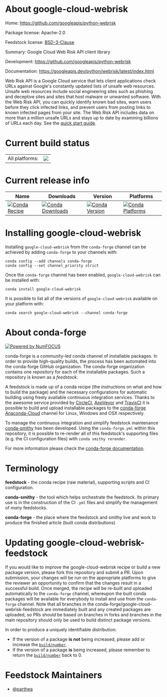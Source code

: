 About google-cloud-webrisk
==========================

Home: https://github.com/googleapis/python-webrisk

Package license: Apache-2.0

Feedstock license: [BSD-3-Clause](https://github.com/conda-forge/google-cloud-webrisk-feedstock/blob/master/LICENSE.txt)

Summary: Google Cloud Web Risk API client library

Development: https://github.com/googleapis/python-webrisk

Documentation: https://googleapis.dev/python/webrisk/latest/index.html

Web Risk API is a Google Cloud service that lets client applications check URLs against Google's constantly updated lists of unsafe web resources. Unsafe web resources include social engineering sites such as phishing and deceptive sites and sites that host malware or unwanted software. With the Web Risk API, you can quickly identify known bad sites, warn users before they click infected links, and prevent users from posting links to known infected pages from your site. The Web Risk API includes data on more than a million unsafe URLs and stays up to date by examining billions of URLs each day.
See the [quick start guide](https://cloud.google.com/web-risk/docs/quickstart).

Current build status
====================


<table><tr><td>All platforms:</td>
    <td>
      <a href="https://dev.azure.com/conda-forge/feedstock-builds/_build/latest?definitionId=9574&branchName=master">
        <img src="https://dev.azure.com/conda-forge/feedstock-builds/_apis/build/status/google-cloud-webrisk-feedstock?branchName=master">
      </a>
    </td>
  </tr>
</table>

Current release info
====================

| Name | Downloads | Version | Platforms |
| --- | --- | --- | --- |
| [![Conda Recipe](https://img.shields.io/badge/recipe-google--cloud--webrisk-green.svg)](https://anaconda.org/conda-forge/google-cloud-webrisk) | [![Conda Downloads](https://img.shields.io/conda/dn/conda-forge/google-cloud-webrisk.svg)](https://anaconda.org/conda-forge/google-cloud-webrisk) | [![Conda Version](https://img.shields.io/conda/vn/conda-forge/google-cloud-webrisk.svg)](https://anaconda.org/conda-forge/google-cloud-webrisk) | [![Conda Platforms](https://img.shields.io/conda/pn/conda-forge/google-cloud-webrisk.svg)](https://anaconda.org/conda-forge/google-cloud-webrisk) |

Installing google-cloud-webrisk
===============================

Installing `google-cloud-webrisk` from the `conda-forge` channel can be achieved by adding `conda-forge` to your channels with:

```
conda config --add channels conda-forge
conda config --set channel_priority strict
```

Once the `conda-forge` channel has been enabled, `google-cloud-webrisk` can be installed with:

```
conda install google-cloud-webrisk
```

It is possible to list all of the versions of `google-cloud-webrisk` available on your platform with:

```
conda search google-cloud-webrisk --channel conda-forge
```


About conda-forge
=================

[![Powered by NumFOCUS](https://img.shields.io/badge/powered%20by-NumFOCUS-orange.svg?style=flat&colorA=E1523D&colorB=007D8A)](http://numfocus.org)

conda-forge is a community-led conda channel of installable packages.
In order to provide high-quality builds, the process has been automated into the
conda-forge GitHub organization. The conda-forge organization contains one repository
for each of the installable packages. Such a repository is known as a *feedstock*.

A feedstock is made up of a conda recipe (the instructions on what and how to build
the package) and the necessary configurations for automatic building using freely
available continuous integration services. Thanks to the awesome service provided by
[CircleCI](https://circleci.com/), [AppVeyor](https://www.appveyor.com/)
and [TravisCI](https://travis-ci.com/) it is possible to build and upload installable
packages to the [conda-forge](https://anaconda.org/conda-forge)
[Anaconda-Cloud](https://anaconda.org/) channel for Linux, Windows and OSX respectively.

To manage the continuous integration and simplify feedstock maintenance
[conda-smithy](https://github.com/conda-forge/conda-smithy) has been developed.
Using the ``conda-forge.yml`` within this repository, it is possible to re-render all of
this feedstock's supporting files (e.g. the CI configuration files) with ``conda smithy rerender``.

For more information please check the [conda-forge documentation](https://conda-forge.org/docs/).

Terminology
===========

**feedstock** - the conda recipe (raw material), supporting scripts and CI configuration.

**conda-smithy** - the tool which helps orchestrate the feedstock.
                   Its primary use is in the construction of the CI ``.yml`` files
                   and simplify the management of *many* feedstocks.

**conda-forge** - the place where the feedstock and smithy live and work to
                  produce the finished article (built conda distributions)


Updating google-cloud-webrisk-feedstock
=======================================

If you would like to improve the google-cloud-webrisk recipe or build a new
package version, please fork this repository and submit a PR. Upon submission,
your changes will be run on the appropriate platforms to give the reviewer an
opportunity to confirm that the changes result in a successful build. Once
merged, the recipe will be re-built and uploaded automatically to the
`conda-forge` channel, whereupon the built conda packages will be available for
everybody to install and use from the `conda-forge` channel.
Note that all branches in the conda-forge/google-cloud-webrisk-feedstock are
immediately built and any created packages are uploaded, so PRs should be based
on branches in forks and branches in the main repository should only be used to
build distinct package versions.

In order to produce a uniquely identifiable distribution:
 * If the version of a package **is not** being increased, please add or increase
   the [``build/number``](https://docs.conda.io/projects/conda-build/en/latest/resources/define-metadata.html#build-number-and-string).
 * If the version of a package **is** being increased, please remember to return
   the [``build/number``](https://docs.conda.io/projects/conda-build/en/latest/resources/define-metadata.html#build-number-and-string)
   back to 0.

Feedstock Maintainers
=====================

* [@parthea](https://github.com/parthea/)

